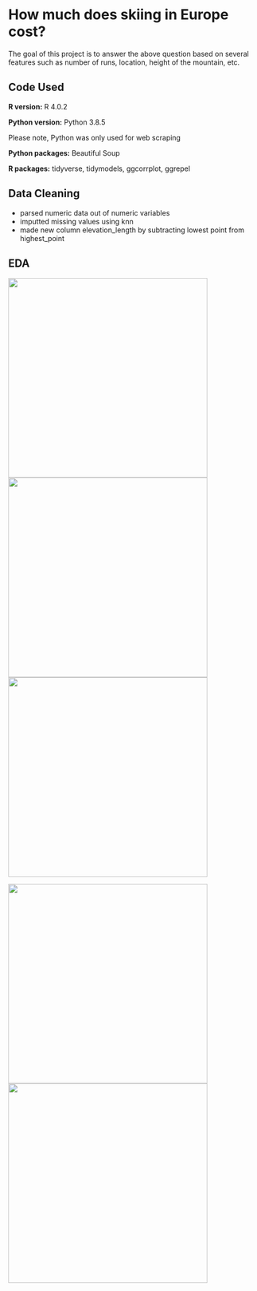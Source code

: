 # How much does skiing in Europe cost?

The goal of this project is to answer the above question based on several features such as number of runs, location, height of the mountain, etc. 

## Code Used

**R version:** R 4.0.2 

**Python version:** Python 3.8.5

Please note, Python was only used for web scraping

**Python packages:** Beautiful Soup

**R packages:** tidyverse, tidymodels, ggcorrplot, ggrepel

## Data Cleaning

- parsed numeric data out of numeric variables
- imputted missing values using knn
- made new column elevation_length by subtracting lowest point from highest_point

## EDA

<p float="left">

  <img src="https://user-images.githubusercontent.com/65564135/102079439-038cfb00-3e0d-11eb-98a5-a2093d76de23.png" width = 400/>
    <img src="https://user-images.githubusercontent.com/65564135/102079446-05ef5500-3e0d-11eb-9aed-550da2827a17.png" width = 400/>
    <img src="https://user-images.githubusercontent.com/65564135/102079434-012aa100-3e0d-11eb-9b93-f6a7fe362321.png" width = 400/>
</p>

  <img src="https://user-images.githubusercontent.com/65564135/102079450-07b91880-3e0d-11eb-869c-2f4215ab3b33.png" width = 400/>
      <img src="https://user-images.githubusercontent.com/65564135/102079444-04be2800-3e0d-11eb-9ed3-5419372da513.png" width = 400/>
